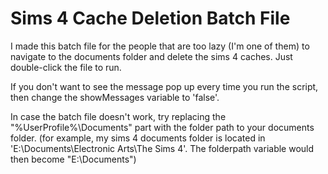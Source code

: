 # Sims 4 Cache Deletion Batch File

I made this batch file for the people that are too lazy (I'm one of them) to navigate to the documents folder and delete the sims 4 caches.
Just double-click the file to run.

If you don't want to see the message pop up every time you run the script, then change the showMessages variable to 'false'.

In case the batch file doesn't work, try replacing the "%UserProfile%\Documents" part with the folder path to your documents folder.
(for example, my sims 4 documents folder is located in 'E:\Documents\Electronic Arts\The Sims 4'. The folderpath variable would then become "E:\Documents")
